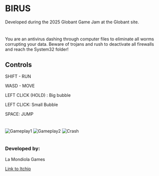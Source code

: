 # BIRUS

Developed during the 2025 Globant Game Jam at the Globant site.

#

You are an antivirus dashing through computer files to eliminate all worms corrupting your data. Beware of trojans and rush to deactivate all firewalls and reach the System32 folder!

## Controls

SHIFT - RUN

WASD - MOVE

LEFT CLICK (HOLD) : Big bubble

LEFT CLICK: Small Bubble

SPACE: JUMP
#
![Gameplay1](https://img.itch.zone/aW1hZ2UvMzI3NTI1My8xOTU0NzU4NC5wbmc=/original/ji3sj%2F.png)
![Gameplay2](https://img.itch.zone/aW1hZ2UvMzI3NTI1My8xOTU0NzY1Mi5wbmc=/original/3W1oxl.png)
![Crash](https://img.itch.zone/aW1hZ2UvMzI3NTI1My8xOTU0NzY1My5wbmc=/original/QokY5Y.png)
#


### Developed by:


La Mondiola Games

[Link to Itchio](https://revelion-santi.itch.io/birus)
